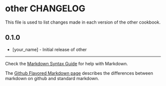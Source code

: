 other CHANGELOG
===============

This file is used to list changes made in each version of the other cookbook.

0.1.0
-----
- [your_name] - Initial release of other

- - -
Check the [Markdown Syntax Guide](http://daringfireball.net/projects/markdown/syntax) for help with Markdown.

The [Github Flavored Markdown page](http://github.github.com/github-flavored-markdown/) describes the differences between markdown on github and standard markdown.
